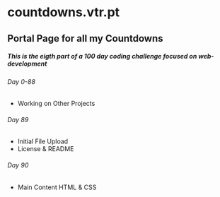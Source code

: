 # countdowns.vtr.pt
## Portal Page for all my Countdowns

##### This is the eigth part of a 100 day coding challenge focused on web-development

###### Day 0-88
- Working on Other Projects

###### Day 89
- Initial File Upload
- License & README

###### Day 90
- Main Content HTML & CSS